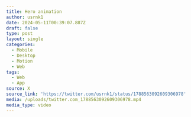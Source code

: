 ```yaml
---
title: Hero animation
author: usrnk1
date: 2024-05-11T00:39:07.887Z
draft: false
type: post
layout: single
categories:
  - Mobile
  - Desktop
  - Motion
  - Web
tags:
  - Web
  - App
source: X
source_link: 'https://twitter.com/usrnk1/status/1788563092609306978'
media: /uploads/twitter.com_1788563092609306978.mp4
media_type: video
---
```


